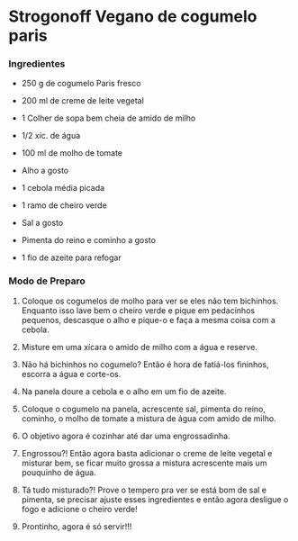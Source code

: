 # Strogonoff Vegano de cogumelo paris​

### Ingredientes

* 250 g de cogumelo Paris fresco

* 200 ml de creme de leite vegetal

* 1 Colher de sopa bem cheia de amido de milho

* 1/2 xíc. de água

* 100 ml de molho de tomate

* Alho a gosto

* 1 cebola média picada

* 1 ramo de cheiro verde

* Sal a gosto

* Pimenta do reino e cominho a gosto

* 1 fio de azeite para refogar

### Modo de Preparo

1. Coloque os cogumelos de molho para ver se eles não tem bichinhos. Enquanto isso lave bem o cheiro verde e pique em pedacinhos pequenos, descasque o alho e pique-o e faça a mesma coisa com a cebola.

2. Misture em uma xícara o amido de milho com a água e reserve.

3. Não há bichinhos no cogumelo? Então é hora de fatiá-los fininhos, escorra a água e corte-os.

4. Na panela doure a cebola e o alho em um fio de azeite.

5. Coloque o cogumelo na panela, acrescente sal, pimenta do reino, cominho, o molho de tomate a mistura de água com amido de milho.

6. O objetivo agora é cozinhar até dar uma engrossadinha.

7. Engrossou?! Então agora basta adicionar o creme de leite vegetal e misturar bem, se ficar muito grossa a mistura acrescente mais um pouquinho de água.

8. Tá tudo misturado?! Prove o tempero pra ver se está bom de sal e pimenta, se precisar ajuste esses ingredientes e então agora desligue o fogo e adicione o cheiro verde!

9. Prontinho, agora é só servir!!!

